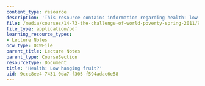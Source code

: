 ```yaml
---
content_type: resource
description: 'This resource contains information regarding health: low hanging fruit?'
file: /media/courses/14-73-the-challenge-of-world-poverty-spring-2011/9ccc8ee474310da7f305f594adac6e58_MIT14_73S11_Lec8_slides.pdf
file_type: application/pdf
learning_resource_types:
- Lecture Notes
ocw_type: OCWFile
parent_title: Lecture Notes
parent_type: CourseSection
resourcetype: Document
title: 'Health: Low hanging fruit?'
uid: 9ccc8ee4-7431-0da7-f305-f594adac6e58
---
```

